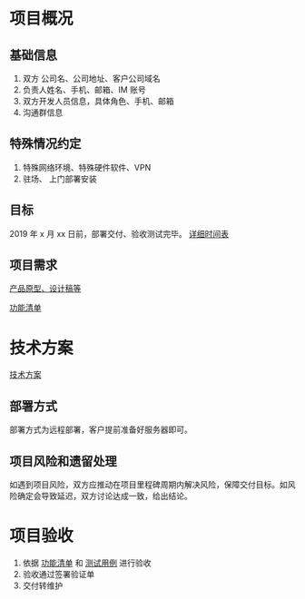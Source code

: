 # 项目概况

## 基础信息

1. 双方 公司名、公司地址、客户公司域名
2. 负责人姓名、手机、邮箱、IM 账号
3. 双方开发人员信息，具体角色、手机、邮箱
4. 沟通群信息 


## 特殊情况约定

1. 特殊网络环境、特殊硬件软件、VPN
2. 驻场、 上门部署安装


## 目标

2019 年 x 月 xx 日前，部署交付、验收测试完毕。 [详细时间表](./docs/timeline.html)


## 项目需求

[产品原型、设计稿等](./功能点.xlsx)

[功能清单](./功能点.xlsx)


# 技术方案

[技术方案](./docs/tech.html)


## 部署方式

部署方式为远程部署，客户提前准备好服务器即可。


## 项目风险和遗留处理

如遇到项目风险，双方应推动在项目里程碑周期内解决风险，保障交付目标。如风险确定会导致延迟，双方讨论达成一致，给出结论。



# 项目验收

1. 依据 [功能清单](./功能点.xlsx) 和 [测试用例](./docs/test-cases.md) 进行验收
2. 验收通过签署验证单
3. 交付转维护

